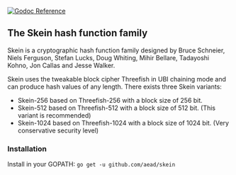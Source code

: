 [![Godoc Reference](https://godoc.org/github.com/aead/skein?status.svg)](https://godoc.org/github.com/aead/skein)

## The Skein hash function family

Skein is a cryptographic hash function family designed by  Bruce Schneier, Niels Ferguson, Stefan Lucks,
Doug Whiting, Mihir Bellare, Tadayoshi Kohno, Jon Callas and Jesse Walker.

Skein uses the tweakable block cipher Threefish in UBI chaining mode and can produce hash values of any length.
There exists three Skein variants:
 - Skein-256 based on Threefish-256 with a block size of 256 bit.
 - Skein-512 based on Threefish-512 with a block size of 512 bit. (This variant is recommended)
 - Skein-1024 based on Threefish-1024 with a block size of 1024 bit. (Very conservative security level)

### Installation
Install in your GOPATH: `go get -u github.com/aead/skein`  
